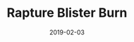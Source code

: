 ---
layout: post
title:  "Rapture Blister Burn"
date:   2019-02-03
categories: Theatre
type: Lighting
thumbnail: 
org: Oberlin Theater Department
show-type: Play
role: Lighting Design
start: 2019-01-21
rank: 
---
